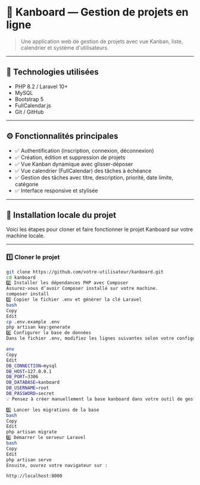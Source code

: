 # 📌 Kanboard — Gestion de projets en ligne

> Une application web de gestion de projets avec vue Kanban, liste, calendrier et système d'utilisateurs.

---

## 🧰 Technologies utilisées

- PHP 8.2 / Laravel 10+
- MySQL
- Bootstrap 5
- FullCalendar.js
- Git / GitHub

---

## ⚙️ Fonctionnalités principales

- ✅ Authentification (inscription, connexion, déconnexion)
- ✅ Création, édition et suppression de projets
- ✅ Vue Kanban dynamique avec glisser-déposer
- ✅ Vue calendrier (FullCalendar) des tâches à échéance
- ✅ Gestion des tâches avec titre, description, priorité, date limite, catégorie
- ✅ Interface responsive et stylisée

---

## 🚀 Installation locale du projet

Voici les étapes pour cloner et faire fonctionner le projet Kanboard sur votre machine locale.

---

### 1️⃣ Cloner le projet

```bash
git clone https://github.com/votre-utilisateur/kanboard.git
cd kanboard
2️⃣ Installer les dépendances PHP avec Composer
Assurez-vous d’avoir Composer installé sur votre machine.
composer install
3️⃣ Copier le fichier .env et générer la clé Laravel
bash
Copy
Edit
cp .env.example .env
php artisan key:generate
4️⃣ Configurer la base de données
Dans le fichier .env, modifiez les lignes suivantes selon votre configuration MySQL :

env
Copy
Edit
DB_CONNECTION=mysql
DB_HOST=127.0.0.1
DB_PORT=3306
DB_DATABASE=kanboard
DB_USERNAME=root
DB_PASSWORD=secret
💡 Pensez à créer manuellement la base kanboard dans votre outil de gestion MySQL.

5️⃣ Lancer les migrations de la base
bash
Copy
Edit
php artisan migrate
6️⃣ Démarrer le serveur Laravel
bash
Copy
Edit
php artisan serve
Ensuite, ouvrez votre navigateur sur :

http://localhost:8000